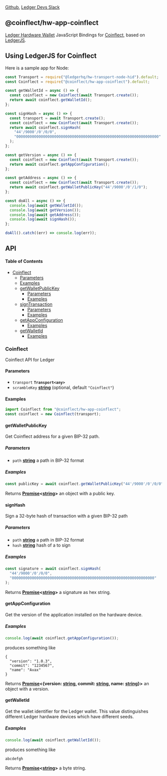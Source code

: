 [Github](https://github.com/LedgerHQ/ledgerjs/),
[Ledger Devs Slack](https://ledger-dev.slack.com/)

## @coinflect/hw-app-coinflect

[Ledger Hardware Wallet](https://www.ledger.com/) JavaScript Bindings for [Coinflect](https://www.avalabs.org/), based on [LedgerJS](https://github.com/LedgerHQ/ledgerjs).

## Using LedgerJS for Coinflect

Here is a sample app for Node:

```javascript
const Transport = require("@ledgerhq/hw-transport-node-hid").default;
const Coinflect = require("@coinflect/hw-app-coinflect").default;

const getWalletId = async () => {
  const coinflect = new Coinflect(await Transport.create());
  return await coinflect.getWalletId();
};

const signHash = async () => {
  const transport = await Transport.create();
  const coinflect = new Coinflect(await Transport.create());
  return await coinflect.signHash(
    "44'/9000'/0'/0/0",
    "0000000000000000000000000000000000000000000000000000000000000000"
  );
};

const getVersion = async () => {
  const coinflect = new Coinflect(await Transport.create());
  return await coinflect.getAppConfiguration();
};

const getAddress = async () => {
  const coinflect = new Coinflect(await Transport.create());
  return await coinflect.getWalletPublicKey("44'/9000'/0'/1/0");
};

const doAll = async () => {
  console.log(await getWalletId());
  console.log(await getVersion());
  console.log(await getAddress());
  console.log(await signHash());
};

doAll().catch((err) => console.log(err));
```

## API

#### Table of Contents

- [Coinflect](#coinflect)
  - [Parameters](#parameters)
  - [Examples](#examples)
  - [getWalletPublicKey](#getwalletpublickey)
    - [Parameters](#parameters-1)
    - [Examples](#examples-1)
  - [signTransaction](#signtransaction)
    - [Parameters](#parameters-2)
    - [Examples](#examples-2)
  - [getAppConfiguration](#getappconfiguration)
    - [Examples](#examples-3)
  - [getWalletId](#getwalletid)
    - [Examples](#examples-4)

### Coinflect

Coinflect API for Ledger

#### Parameters

- `transport` **`Transport<any>`**
- `scrambleKey` **[string](https://developer.mozilla.org/docs/Web/JavaScript/Reference/Global_Objects/String)** (optional, default `"Coinflect"`)

#### Examples

```javascript
import Coinflect from "@coinflect/hw-app-coinflect";
const coinflect = new Coinflect(transport);
```

#### getWalletPublicKey

Get Coinflect address for a given BIP-32 path.

##### Parameters

- `path` **[string](https://developer.mozilla.org/docs/Web/JavaScript/Reference/Global_Objects/String)** a path in BIP-32 format

##### Examples

```javascript
const publicKey = await coinflect.getWalletPublicKey("44'/9000'/0'/0/0");
```

Returns **[Promise](https://developer.mozilla.org/docs/Web/JavaScript/Reference/Global_Objects/Promise)&lt;[string](https://developer.mozilla.org/docs/Web/JavaScript/Reference/Global_Objects/String)>** an object with a public key.

#### signHash

Sign a 32-byte hash of transaction with a given BIP-32 path

##### Parameters

- `path` **[string](https://developer.mozilla.org/docs/Web/JavaScript/Reference/Global_Objects/String)** a path in BIP-32 format
- `hash` **[string](https://developer.mozilla.org/docs/Web/JavaScript/Reference/Global_Objects/String)** hash of a to sign

##### Examples

```javascript
const signature = await coinflect.signHash(
  "44'/9000'/0'/0/0",
  "0000000000000000000000000000000000000000000000000000000000000000"
);
```

Returns **[Promise](https://developer.mozilla.org/docs/Web/JavaScript/Reference/Global_Objects/Promise)&lt;[string](https://developer.mozilla.org/docs/Web/JavaScript/Reference/Global_Objects/String)>** a signature as hex string.

#### getAppConfiguration

Get the version of the application installed on the hardware device.

##### Examples

```javascript
console.log(await coinflect.getAppConfiguration());
```

produces something like

```
{
  "version": "1.0.3",
  "commit": "1234567",
  "name": "Avax"
}
```

Returns **[Promise](https://developer.mozilla.org/docs/Web/JavaScript/Reference/Global_Objects/Promise)&lt;{version: [string](https://developer.mozilla.org/docs/Web/JavaScript/Reference/Global_Objects/String), commit: [string](https://developer.mozilla.org/docs/Web/JavaScript/Reference/Global_Objects/String), name: [string](https://developer.mozilla.org/docs/Web/JavaScript/Reference/Global_Objects/String)}>** an object with a version.

#### getWalletId

Get the wallet identifier for the Ledger wallet. This value distinguishes different Ledger hardware devices which have different seeds.

##### Examples

```javascript
console.log(await coinflect.getWalletId());
```

produces something like

```
abcdefgh
```

Returns **[Promise](https://developer.mozilla.org/docs/Web/JavaScript/Reference/Global_Objects/Promise)&lt;[string](https://developer.mozilla.org/docs/Web/JavaScript/Reference/Global_Objects/String)>** a byte string.
